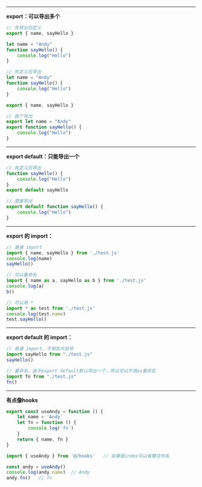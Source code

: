 
---

**export：可以导出多个**

```javascript
// 先导出后定义
export { name, sayHello }

let name = "Andy"
function sayHello() {
    console.log("Hello")
}
```

```javascript
// 先定义后导出
let name = "Andy"
function sayHello() {
    console.log("Hello")
}

export { name, sayHello }
```

```javascript
// 挨个导出
export let name = "Andy"
export function sayHello() {
    console.log("Hello")
}
```

------------

**export default：只能导出一个**

```javascript
// 先定义后导出
function sayHello() {
    console.log("Hello")
}
export default sayHello
```

```javascript
// 直接导出
export default function sayHello() {
    console.log("Hello")
}
```

------------

**export 的 import：**

```javascript
// 普通 import
import { name, sayHello } from './test.js'
console.log(name)
sayHello()
```

```javascript
// 可以重命名
import { name as a, sayHello as b } from './test.js'
console.log(a)
b()
```

```javascript
// 可以用 *
import * as test from './test.js'
console.log(test.name)
test.sayHello()
```

------------

**export default 的 import：**

```javascript
// 普通 import，不用加大括号
import sayHello from "./test.js"
sayHello()
```

```javascript
// 重命名，由于export default默认导出一个，所以可以不用as重命名
import fn from "./test.js"
fn()
```

------------

**有点像hooks**

```javascript
export const useAndy = function () {
    let name = 'Andy'
    let fn = function () {
        console.log('fn')
    }
    return { name, fn }
}
```
```javascript
import { useAndy } from '@/hooks'	// 如果是index可以省略文件名

const andy = useAndy()
console.log(andy.name)  // Andy
andy.fn()   // fn
```
